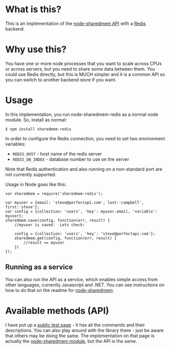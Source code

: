 # What is this?

This is an implementation of the [node-sharedmem API](https://github.com/perfectapi/node-sharedmem) with a [Redis](http://redis.io/) backend.  

# Why use this?

You have one or more node processes that you want to scale across CPUs or across servers, but you need to share some data between them.  You could use Redis directly, but this is MUCH simpler and it is a common API so you can switch to another backend store if you want.

# Usage

In this implementation, you run node-sharedmem-redis as a normal node module.   So, install as normal:

    $ npm install sharedmem-redis

In order to configure the Redis connection, you need to set two environment variables:

 - `REDIS_HOST` - host name of the redis server 
 - `REDIS_DB_INDEX` - database number to use on the server
 
Note that Redis authentication and also running on a non-standard port are not currently supported.  

Usage in Node goes like this:
 
```
var sharedmem = require('sharedmem-redis');

var myuser = {email: 'steve@perfectapi.com', last:'campbell', first:'steve'};
var config = {collection: 'users', 'key': myuser.email, 'variable': myuser};
sharedmem.save(config, function(err, result) {
	//myuser is saved.  Lets check:

	config = {collection: 'users', 'key': 'steve@perfectapi.com'};
	sharedmem.get(config, function(err, result) {
		//result == myuser
	})
});
```

## Running as a service

You can also run the API as a service, which enables simple access from other languages, currently Javascript and .NET.  You can see instructions on how to do that on the readme for [node-sharedmem](https://github.com/perfectapi/node-sharedmem).

# Available methods (API)

I have put up a [public test page](http://services.perfectapi.com/sharedmem/testapp/) - it has all the commands and their descriptions.  You can also play around with the library there - just be aware that others may be doing the same.  The implementation on that page is actually the [node-sharedmem module](https://github.com/perfectapi/node-sharedmem), but the API is the same.

